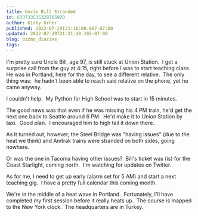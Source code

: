 ```yaml
---
title: Uncle Bill Stranded
id: 633733535328765920
author: Kirby Urner
published: 2022-07-29T21:16:00.007-07:00
updated: 2022-07-29T21:21:28.192-07:00
blog: bizmo_diaries
tags: 
---
```


I'm pretty sure Uncle Bill, age 97, is still stuck at Union Station.  I got a surprise call from the guy at 4:15, right before I was to start teaching class.  He was in Portland, here for the day, to see a different relative.  The only thing was:  he hadn't been able to reach said relative on the phone, yet he came anyway.  

I couldn't help.  My Python for High School was to start in 15 minutes.

The good news was that even if he was missing his 4 PM train, he'd get the next one back to Seattle around 6 PM.  He'd make it to Union Station by taxi.  Good plan.  I encouraged him to high tail it down there.

As it turned out, however, the Steel Bridge was "having issues" (due to the heat we think) and Amtrak trains were stranded on both sides, going nowhere.  

Or was the one in Tacoma having other issues?  Bill's ticket was (is) for the Coast Starlight, coming north.  I'm watching for updates on Twitter.

As for me, I need to get up early (alarm set for 5 AM) and start a next teaching gig.  I have a pretty full calendar this coming month.

We're in the middle of a heat wave in Portland.  Fortunately, I'll have completed my first session before it really heats up.  The course is mapped to the New York clock.  The headquarters are in Turkey.

[](https://www.flickr.com/photos/kirbyurner/52208250265/in/dateposted-public/)